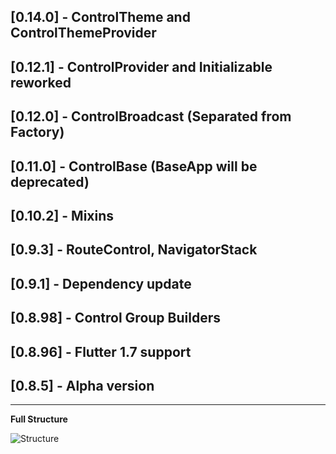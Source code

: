## [0.14.0] - ControlTheme and ControlThemeProvider
## [0.12.1] - ControlProvider and Initializable reworked
## [0.12.0] - ControlBroadcast (Separated from Factory)
## [0.11.0] - ControlBase (BaseApp will be deprecated)
## [0.10.2] - Mixins
## [0.9.3] - RouteControl, NavigatorStack
## [0.9.1] - Dependency update
## [0.8.98] - Control Group Builders
## [0.8.96] - Flutter 1.7 support
## [0.8.5] - Alpha version

---

**Full Structure**

![Structure](https://raw.githubusercontent.com/RomanBase/flutter_control/master/docs/structure.png)